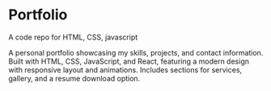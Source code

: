 # Portfolio
A code repo for HTML, CSS, javascript 


A personal portfolio showcasing my skills, projects, and contact information. Built with HTML, CSS, JavaScript, and React, featuring a modern design with responsive layout and animations. Includes sections for services, gallery, and a resume download option.
